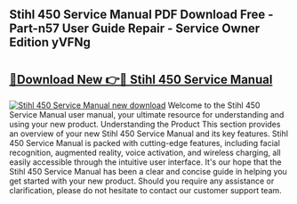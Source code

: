 ## Stihl 450 Service Manual PDF Download Free - Part-n57 User Guide Repair - Service Owner Edition yVFNg

# <h2><a href="http://bc67025.oget.top/?id=Stihl+450+Service+Manual">🔗Download New 👉🔴 Stihl 450 Service Manual</a></h2>

[![Stihl 450 Service Manual new download](https://i.imgur.com/5g1atiW.png)](http://bc67025.oget.top/?id=Stihl+450+Service+Manual)
Welcome to the Stihl 450 Service Manual user manual, your ultimate resource for understanding and using your new product. Understanding the Product This section provides an overview of your new Stihl 450 Service Manual and its key features. Stihl 450 Service Manual is packed with cutting-edge features, including facial recognition, augmented reality, voice activation, and wireless charging, all easily accessible through the intuitive user interface. It's our hope that the Stihl 450 Service Manual has been a clear and concise guide in helping you get started with your new product. Should you require any assistance or clarification, please do not hesitate to contact our customer support team.
